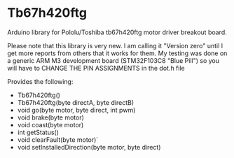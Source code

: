 # Tb67h420ftg
Arduino library for Pololu/Toshiba tb67h420ftg motor driver breakout board.

Please note that this library is very new. I am calling it "Version zero"
until I get more reports from others that it works for them. My testing was
done on a generic ARM M3 development board (STM32F103C8 "Blue Pill") so you will
have to CHANGE THE PIN ASSIGNMENTS in the dot.h file
 
Provides the following:
  * Tb67h420ftg()
  * Tb67h420ftg(byte directA, byte directB)
  * void go(byte motor, byte direct, int pwm)
  * void brake(byte motor)
  * void coast(byte motor)
  * int  getStatus()
  * void clearFault(byte motor)`
  * void setInstalledDirection(byte motor, byte direct)


